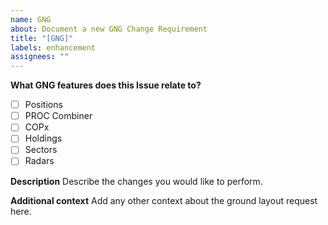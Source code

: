 ```yaml
---
name: GNG
about: Document a new GNG Change Requirement
title: "[GNG]"
labels: enhancement
assignees: ""
---
```


**What GNG features does this Issue relate to?**

- [ ] Positions
- [ ] PROC Combiner
- [ ] COPx
- [ ] Holdings
- [ ] Sectors
- [ ] Radars

**Description**
Describe the changes you would like to perform.

**Additional context**
Add any other context about the ground layout request here.
